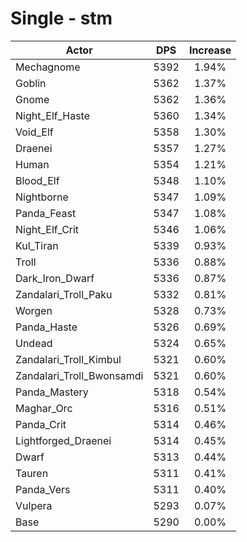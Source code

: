 # Single - stm
| Actor | DPS | Increase |
|---|:---:|:---:|
|Mechagnome|5392|1.94%|
|Goblin|5362|1.37%|
|Gnome|5362|1.36%|
|Night_Elf_Haste|5360|1.34%|
|Void_Elf|5358|1.30%|
|Draenei|5357|1.27%|
|Human|5354|1.21%|
|Blood_Elf|5348|1.10%|
|Nightborne|5347|1.09%|
|Panda_Feast|5347|1.08%|
|Night_Elf_Crit|5346|1.06%|
|Kul_Tiran|5339|0.93%|
|Troll|5336|0.88%|
|Dark_Iron_Dwarf|5336|0.87%|
|Zandalari_Troll_Paku|5332|0.81%|
|Worgen|5328|0.73%|
|Panda_Haste|5326|0.69%|
|Undead|5324|0.65%|
|Zandalari_Troll_Kimbul|5321|0.60%|
|Zandalari_Troll_Bwonsamdi|5321|0.60%|
|Panda_Mastery|5318|0.54%|
|Maghar_Orc|5316|0.51%|
|Panda_Crit|5314|0.46%|
|Lightforged_Draenei|5314|0.45%|
|Dwarf|5313|0.44%|
|Tauren|5311|0.41%|
|Panda_Vers|5311|0.40%|
|Vulpera|5293|0.07%|
|Base|5290|0.00%|

